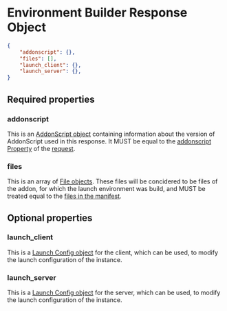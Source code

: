 # Environment Builder Response Object

```json
{
    "addonscript": {},
    "files": [],
    "launch_client": {},
    "launch_server": {},
}
```

## Required properties

### addonscript

This is an [AddonScript object](addonscript.md) containing information about the version of AddonScript used in this response.
It MUST be equal to the [addonscript Property](api_builder_request.md#addonscript) of the [request](api_builder_request.md).

### files

This is an array of [File objects](file.md). These files will be concidered to be files of the addon, for which the launch
environment was build, and MUST be treated equal to the [files in the manifest](manifest.md#files).

## Optional properties

### launch_client

This is a [Launch Config object](./launch.md) for the client, which can be used, to modify the launch configuration of the instance.

### launch_server

This is a [Launch Config object](./launch.md) for the server, which can be used, to modify the launch configuration of the instance.